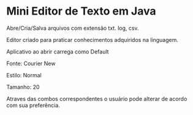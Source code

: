 # Mini Editor de Texto em Java

Abre/Cria/Salva arquivos com extensão txt. log, csv.

Editor criado para praticar conhecimentos adquiridos na linguagem.

Aplicativo ao abrir carrega como Default

  Fonte: Courier New
  
  Estilo: Normal
  
  Tamanho: 20
  
  
Atraves das combos correspondentes o usuário pode alterar de acordo com sua preferência. 
